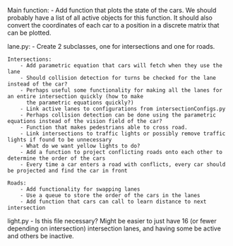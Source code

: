 Main function:
    - Add function that plots the state of the cars. We should probably have a list of all active objects for this function. It      should also convert the coordinates of each car to a position in a discrete matrix that can be plotted.
   
lane.py:
    - Create 2 subclasses, one for intersections and one for roads.

    Intersections:
        - Add parametric equation that cars will fetch when they use the lane
        - Should collision detection for turns be checked for the lane instead of the car?
        - Perhaps useful some functionality for making all the lanes for an entire intersection quickly (how to make
          the parametric equations quickly?)
        - Link active lanes to configurations from intersectionConfigs.py
        - Perhaps collision detection can be done using the parametric equations instead of the vision field of the car?
        - Function that makes pedestrians able to cross road.
        - Link intersections to traffic lights or possibly remove traffic lights if found to be unnecessary
        - What do we want yellow lights to do?
        - Add a function to project conflicting roads onto each other to determine the order of the cars
        - Every time a car enters a road with conflicts, every car should be projected and find the car in front
 
    Roads:
        - Add functionality for swapping lanes
        - Use a queue to store the order of the cars in the lanes
        - Add function that cars can call to learn distance to next intersection

light.py
    - Is this file necessary? Might be easier to just have 16 (or fewer depending on intersection) intersection
      lanes, and having some be active and others be inactive.